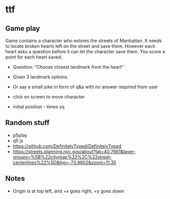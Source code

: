 # ttf

## Game play

Game contains a character who exlores the streets of Manhattan. It needs to locate broken hearts
left on the street and save them. However each heart asks a question before it can let
the character save them. You score a point for each heart saved.

- Question: "Choose closest landmark from the heart"
- Given 3 landmark options.

- Or say a small joke in form of q&a with no answer required from user

- click on screen to move character
- initial position - times sq

## Random stuff

- p5play
- q5 js
- https://github.com/DefinitelyTyped/DefinitelyTyped
- https://streets.planning.nyc.gov/about?lat=40.7661&layer-groups=%5B%22citymap%22%2C%22street-centerlines%22%5D&lng=-73.9802&zoom=11.35

## Notes

- Origin is at top left, and +x goes right, +y goes down
